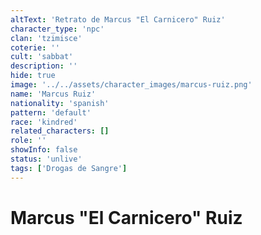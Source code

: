 ```yaml
---
altText: 'Retrato de Marcus "El Carnicero" Ruiz'
character_type: 'npc'
clan: 'tzimisce'
coterie: ''
cult: 'sabbat'
description: ''
hide: true
image: '../../assets/character_images/marcus-ruiz.png'
name: 'Marcus Ruiz'
nationality: 'spanish'
pattern: 'default'
race: 'kindred'
related_characters: []
role: ''
showInfo: false
status: 'unlive'
tags: ['Drogas de Sangre']
---
```


# Marcus "El Carnicero" Ruiz
